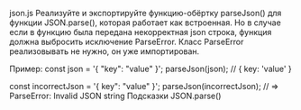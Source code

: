 json.js
Реализуйте и экспортируйте функцию-обёртку parseJson() для функции JSON.parse(),
которая работает как встроенная. Но в случае если в функцию была передана некорректная json строка,
функция должна выбросить исключение ParseError. Класс ParseError реализовывать не нужно, он уже импортирован.

Пример:
const json = '{ "key": "value" }';
parseJson(json); // { key: 'value' }

const incorrectJson = '{ key": "value" }';
parseJson(incorrectJson); // => ParseError: Invalid JSON string
Подсказки
JSON.parse()